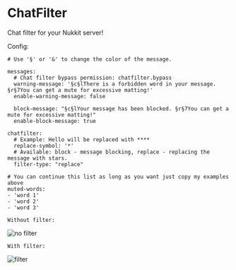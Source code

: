 # ChatFilter
Chat filter for your Nukkit server!

Config:
```
# Use '§' or '&' to change the color of the message.

messages:
  # Chat filter bypass permission: chatfilter.bypass
  warning-message: '§c§lThere is a forbidden word in your message. §r§7You can get a mute for excessive matting!'
  enable-warning-message: false

  block-message: "§c§lYour message has been blocked. §r§7You can get a mute for excessive matting!"
  enable-block-message: true

chatfilter:
  # Example: Hello will be replaced with ****
  replace-symbol: '*'
  # Available: block - message blocking, replace - replacing the message with stars.
  filter-type: "replace"

# You can continue this list as long as you want just copy my examples above
muted-words:
- 'word 1'
- 'word 2'
- 'word 3'

```


```
Without filter:
```
![no filter](https://user-images.githubusercontent.com/83061703/199034153-65ce8e26-ba24-4a43-8124-0a37d4a8f968.png)

```
With filter:
```
![filter](https://user-images.githubusercontent.com/83061703/199034166-44bd8bcd-105e-4ebc-8bd2-f3917968bfce.png)
